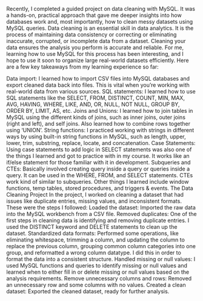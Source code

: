 Recently, I completed a guided project on data cleaning with MySQL. 
It was a hands-on, practical approach that gave me deeper insights into how databases work and, most importantly, how to clean messy datasets using MySQL queries.
Data cleaning is an essential skill in data analytics. It is the process of maintaining data consistency or correcting or eliminating inaccurate, corrupted, or incomplete data from a dataset.
Cleaning your data ensures the analysis you perform is accurate and reliable. For me, learning how to use MySQL for this process has been interesting, and I hope to use it soon to organize large real-world datasets efficiently.
Here are a few key takeaways from my learning experience so far:

Data import: I learned how to import CSV files into MySQL databases and export cleaned data back into files. This is vital when you’re working with real-world data from various sources.
SQL statements: I learned how to use SQL statements like the SELECT, FROM, DISTINCT, COUNT, MIN, MAX, AVG, HAVING, WHERE, LIKE, AND, OR, NULL, NOT NULL, GROUP BY, ORDER BY, LIMIT, AS, etc.
Joins and Unions: I learned how to join tables in MySQL using the different kinds of joins, such as inner joins, outer joins (right and left), and self joins. Also learned how to combine rows together using ‘UNION’.
String functions: I practiced working with strings in different ways by using built-in string functions in MySQL, such as length, upper, lower, trim, substring, replace, locate, and concatenation.
Case Statements: Using case statements to add logic in SELECT statements was also one of the things I learned and got to practice with in my course. It works like an if/else statement for those familiar with it in development.
Subqueries and CTEs: Basically involved creating query inside a query or queries inside a query. It can be used in the WHERE, FROM, and SELECT statements. CTEs work kind of similar to subqueries.
Other things I learned include window functions, temp tables, stored procedures, and triggers & events.
The Data Cleaning Project
In the project, I worked on cleaning a dataset that had issues like duplicate entries, missing values, and inconsistent formats. These were the steps I followed:
Loaded the dataset: Imported the raw data into the MySQL workbench from a CSV file.
Removed duplicates: One of the first steps in cleaning data is identifying and removing duplicate entries. I used the DISTINCT keyword and DELETE statements to clean up the dataset.
Standardized data formats: Performed some operations, like eliminating whitespace, trimming a column, and updating the column to replace the previous column, grouping common column categories into one group, and reformatted a wrong column datatype. I did this in order to format the data into a consistent structure.
Handled missing or null values: I used MySQL functions and queries to identify missing or null values and learned when to either fill in or delete missing or null values based on the analysis requirements.
Remove unnecessary columns and rows: Removed an unnecessary row and some columns with no values.
Created a clean dataset: Exported the cleaned dataset, ready for further analysis.
